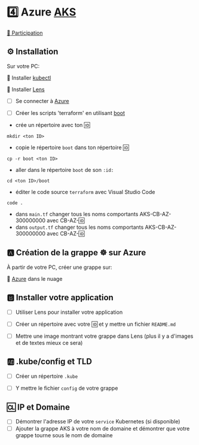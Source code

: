# :four: Azure [AKS](https://azure.microsoft.com/services/kubernetes-service)

[:tada: Participation](.scripts/Participation.md)

## :gear: Installation

Sur votre PC:

:round_pushpin: Installer [kubectl](https://github.com/CollegeBoreal/Tutoriels/blob/main/2.MicroServices/3.Orchestration/1.Kubernetes/README.md#a-kubectl-client)

:round_pushpin: Installer [Lens](https://github.com/CollegeBoreal/Tutoriels/blob/main/2.MicroServices/3.Orchestration/1.Kubernetes/README.md#star-ide)

- [ ] Se connecter à [Azure](https://github.com/CollegeBoreal/Tutoriels/tree/main/2.MicroServices/4.Cloud/2.Public/2.Azure)

- [ ] Créer les scripts 'terraform' en utilisant [boot](boot)

* crée un répertoire avec ton :id:

```
mkdir <ton ID>
```

* copie le répertoire `boot` dans ton répertoire :id:

```
cp -r boot <ton ID>
```

* aller dans le répertoire `boot` de son `:id:`

```
cd <ton ID>/boot
```

* éditer le code source `terraform` avec Visual Studio Code 

```
code .
```

* dans `main.tf` changer tous les noms comportants AKS-CB-AZ-300000000 avec CB-AZ-:id: 
* dans `output.tf` changer tous les noms comportants AKS-CB-AZ-300000000 avec CB-AZ-:id: 

## :a: Création de la grappe :wheel_of_dharma: sur Azure

À partir de votre PC, créer une grappe sur:

:round_pushpin: [Azure](https://github.com/CollegeBoreal/Tutoriels/blob/main/2.MicroServices/3.Orchestration/1.Kubernetes/C.Cluster/1.Public/1.Azure) dans le nuage

## :b: Installer votre application 

- [ ] Utiliser Lens pour installer votre application

- [ ] Créer un répertoire avec votre :id: et y mettre un fichier `README.md` 

- [ ] Mettre une image montrant votre grappe dans Lens (plus il y a d'images et de textes mieux ce sera)


## :ab: .kube/config et TLD

- [ ] Créer un répertoire `.kube`

- [ ] Y mettre le fichier `config` de votre grappe

## :cl: IP et Domaine

- [ ] Démontrer l'adresse IP de votre `service` Kubernetes (si disponible)
- [ ] Ajouter la grappe AKS à votre nom de domaine et démontrer que votre grappe tourne sous le nom de domaine
